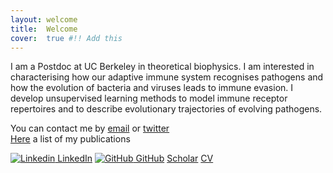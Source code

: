 ```yaml
---
layout: welcome
title:  Welcome
cover:  true #!! Add this
---
```


I am a Postdoc at UC Berkeley in theoretical biophysics.
I am interested in characterising how our adaptive immune system recognises pathogens and how the evolution of bacteria and viruses leads to immune evasion.
I develop unsupervised learning methods to model immune receptor repertoires and to describe evolutionary trajectories of evolving pathogens.

You can contact me by [email](mailto:giulioisac@gmail.com) or [twitter](https://twitter.com/giulioisacchini)  
[Here](./another-page.md) a list of my publications

[![Linkedin](https://i.stack.imgur.com/gVE0j.png) LinkedIn](https://www.linkedin.com/in/giulio-isacchini-a71662144)
[![GitHub](https://i.stack.imgur.com/tskMh.png) GitHub](https://github.com/giulioisac/)
[Scholar](https://scholar.google.com/citations?user=sDEicokAAAAJ&hl=en)
[CV](./cv.md)
